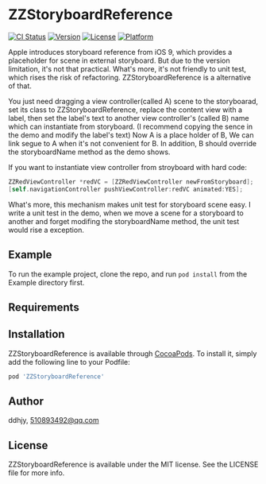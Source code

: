 # ZZStoryboardReference

[![CI Status](http://img.shields.io/travis/ddhjy/ZZStoryboardReference.svg?style=flat)](https://travis-ci.org/ddhjy/ZZStoryboardReference)
[![Version](https://img.shields.io/cocoapods/v/ZZStoryboardReference.svg?style=flat)](http://cocoapods.org/pods/ZZStoryboardReference)
[![License](https://img.shields.io/cocoapods/l/ZZStoryboardReference.svg?style=flat)](http://cocoapods.org/pods/ZZStoryboardReference)
[![Platform](https://img.shields.io/cocoapods/p/ZZStoryboardReference.svg?style=flat)](http://cocoapods.org/pods/ZZStoryboardReference)

Apple introduces storyboard reference from iOS 9, which provides a placeholder for scene in external storyboard. But due to the version limitation, it's not that practical. What's more, it's not friendly to unit test, which rises the risk of refactoring. ZZStoryboardReference is a alternative of that.

You just need  dragging a view controller(called A) scene to the storyboarad, set its class to ZZStoryboardReference, replace the content  view with a label, then  set the label's text to another view controller's (called B) name which can instantiate from storyboard. (I recommend copying the sence in the demo  and modify the label's text) Now A is a place holder of B, We can link segue to A when it's not  convenient for B. In addition, B should override the storyboardName method as the demo shows.

If you want to instantiate view controller from stroyboard with hard code:
```objective-c
ZZRedViewController *redVC = [ZZRedViewController newFromStoryboard];
[self.navigationController pushViewController:redVC animated:YES];
```

What's more, this mechanism makes unit test for storyboard scene easy. I write a unit test in the demo, when we move a scene for a storyboard to another and forget modifing the storyboardName method, the unit test would rise a exception.

## Example

To run the example project, clone the repo, and run `pod install` from the Example directory first.

## Requirements

## Installation

ZZStoryboardReference is available through [CocoaPods](http://cocoapods.org). To install
it, simply add the following line to your Podfile:

```ruby
pod 'ZZStoryboardReference'
```

## Author

ddhjy, 510893492@qq.com

## License

ZZStoryboardReference is available under the MIT license. See the LICENSE file for more info.

